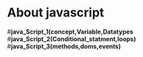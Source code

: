 # About javascript
#**java_Script_1(concept,Variable,Datatypes**
#**java_Script_2(Conditional_statment,loops)**
#**java_Script_3(methods,doms,events)**
